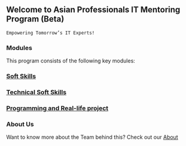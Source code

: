 ## Welcome to Asian Professionals IT Mentoring Program (Beta)
`Empowering Tomorrow’s IT Experts!`



### Modules

This program consists of the following key modules:
### [Soft Skills](https://apitprogram.github.io/itprogram/modules/softskills/summary)
### [Technical Soft Skills](https://apitprogram.github.io/itprogram/modules/technicalsoftskills/summary)
### [Programming and Real-life project](https://apitprogram.github.io/itprogram/modules/programming/summary)


### About Us

Want to know more about the Team behind this? Check out our [About](https://apitprogram.github.io/itprogram/about)
